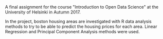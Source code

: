 A final assignment for the course "Introduction to Open Data Science" at the University of Helsinki in Autumn 2017.

In the project, boston housing areas are investigated with R data analysis methods to try to be able to predict the housing prices for each area. Linear Regression and Principal Component Analysis methods were used. 
